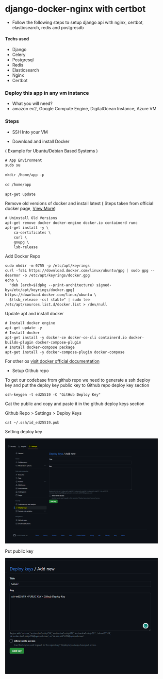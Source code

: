 # django-docker-nginx with  certbot

 - Follow the following steps to setup django api with nginx, certbot, elasticsearch, redis and postgresdb

#### Techs used

- Django
- Celery
- Postgresql
- Redis
- Elasticsearch
- Nginx
- Certbot


### Deploy this app in any vm instance 
- What you will need?
- amazon ec2, Google Compute Engine, DigitalOcean Instance, Azure VM

### Steps

* SSH Into your VM

*  Download and install Docker

( Example for Ubuntu/Debian Based Systems )

```shell
# App Environment 
sudo su

mkdir /home/app -p

cd /home/app

apt-get update
```

Remove old versions of docker and install latest ( Steps taken from official docker page, [View More](https://docs.docker.com/engine/install/ubuntu/))
```shell
# Uninstall Old Versions
apt-get remove docker docker-engine docker.io containerd runc
apt-get install -y \
    ca-certificates \
    curl \
    gnupg \
    lsb-release
```

Add Docker Repo
```shell
sudo mkdir -m 0755 -p /etc/apt/keyrings
curl -fsSL https://download.docker.com/linux/ubuntu/gpg | sudo gpg --dearmor -o /etc/apt/keyrings/docker.gpg
echo \
  "deb [arch=$(dpkg --print-architecture) signed-by=/etc/apt/keyrings/docker.gpg] https://download.docker.com/linux/ubuntu \
  $(lsb_release -cs) stable" | sudo tee /etc/apt/sources.list.d/docker.list > /dev/null
```

Update apt and install docker
```shell
# Install docker engine
apt-get update -y
# Install docker
apt-get install -y docker-ce docker-ce-cli containerd.io docker-buildx-plugin docker-compose-plugin
# Install docker-compose package
apt-get install -y docker-compose-plugin docker-compose
```

For other os [visit docker official documentation](https://docs.docker.com/engine/install/)


* Setup Github repo 

To get our codebase from github repo we need to generate a ssh deploy key
and put the deploy key public key to Github repo deploy key section

```shell
ssh-keygen -t ed25519 -C "GitHub Deploy Key"
```

Cat the public and copy and paste it in the github deploy keys section

Github Repo > Settings > Deploy Keys

```shell
cat ~/.ssh/id_ed25519.pub
```

Setting deploy key

<img src="https://github.com/khan-asfi-reza/django-docker-nginx-letsencrypt/blob/main/images/image1.png">

Put public key 

<img src="https://github.com/khan-asfi-reza/django-docker-nginx-letsencrypt/blob/main/images/image2.png">